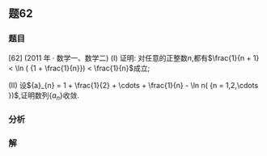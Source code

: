 ## 题62
### 题目
[62] (2011 年 · 数学一、数学二) (I) 证明: 对任意的正整数$n$,都有$\frac{1}{n + 1} < \ln ( {1 + \frac{1}{n}})  < \frac{1}{n}$成立;

(II) 设${a}_{n} = 1 + \frac{1}{2} + \cdots  + \frac{1}{n} - \ln n( {n = 1,2,\cdots })$,证明数列$\{  {a}_{n}\}$收敛. 
### 分析

### 解